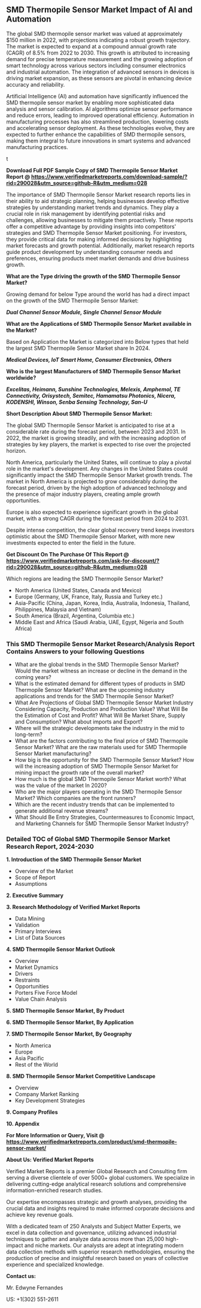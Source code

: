 <h2>SMD Thermopile Sensor Market Impact of AI and Automation</h2><p>The global SMD thermopile sensor market was valued at approximately $150 million in 2022, with projections indicating a robust growth trajectory. The market is expected to expand at a compound annual growth rate (CAGR) of 8.5% from 2022 to 2030. This growth is attributed to increasing demand for precise temperature measurement and the growing adoption of smart technology across various sectors including consumer electronics and industrial automation. The integration of advanced sensors in devices is driving market expansion, as these sensors are pivotal in enhancing device accuracy and reliability.</p><p>Artificial Intelligence (AI) and automation have significantly influenced the SMD thermopile sensor market by enabling more sophisticated data analysis and sensor calibration. AI algorithms optimize sensor performance and reduce errors, leading to improved operational efficiency. Automation in manufacturing processes has also streamlined production, lowering costs and accelerating sensor deployment. As these technologies evolve, they are expected to further enhance the capabilities of SMD thermopile sensors, making them integral to future innovations in smart systems and advanced manufacturing practices.</p>t</p><p id="" class=""><strong>Download Full PDF Sample Copy of SMD Thermopile Sensor Market Report @ <a href="https://www.verifiedmarketreports.com/download-sample/?rid=290028&utm_source=github-R&utm_medium=028" target="_blank">https://www.verifiedmarketreports.com/download-sample/?rid=290028&utm_source=github-R&utm_medium=028</a></strong></p><p>The importance of&nbsp;SMD Thermopile Sensor Market research reports lies in their ability to aid strategic planning, helping businesses develop effective strategies by understanding market trends and dynamics. They play a crucial role in risk management by identifying potential risks and challenges, allowing businesses to mitigate them proactively. These reports offer a competitive advantage by providing insights into competitors' strategies and SMD Thermopile Sensor Market positioning. For investors, they provide critical data for making informed decisions by highlighting market forecasts and growth potential. Additionally, market research reports guide product development by understanding consumer needs and preferences, ensuring products meet market demands and drive business growth.</p><p><strong>What are the&nbsp;Type driving the growth of the SMD Thermopile Sensor Market?</strong></p><p id="" class="">Growing demand for below Type around the world has had a direct impact on the growth of the SMD Thermopile Sensor Market:</p><em><strong>Dual Channel Sensor Module, Single Channel Sensor Module</strong></em></p><strong>What are the&nbsp;Applications&nbsp;of SMD Thermopile Sensor Market available in the Market?</strong></p><p id="" class="">Based on Application the Market is categorized into Below types that held the largest SMD Thermopile Sensor Market share In 2024.</p><em><strong>Medical Devices, IoT Smart Home, Consumer Electronics, Others</strong></em></p><strong>Who is the largest Manufacturers of SMD Thermopile Sensor Market worldwide?</strong></p><p><em><strong>Excelitas, Heimann, Sunshine Technologies, Melexis, Amphemol, TE Connectivity, Orisystech, Semitec, Hamamatsu Photonics, Nicera, KODENSHI, Winson, Senba Sensing Technology, San-U</strong></em></p><p id="" class=""><strong>Short Description About SMD Thermopile Sensor Market:</strong></p><p>The global SMD Thermopile Sensor Market is anticipated to rise at a considerable rate during the forecast period, between 2023 and 2031. In 2022, the market is growing steadily, and with the increasing adoption of strategies by key players, the market is expected to rise over the projected horizon.</p><p>North America, particularly the United States, will continue to play a pivotal role in the market's development. Any changes in the United States could significantly impact the SMD Thermopile Sensor Market growth trends. The market in North America is projected to grow considerably during the forecast period, driven by the high adoption of advanced technology and the presence of major industry players, creating ample growth opportunities.</p><p>Europe is also expected to experience significant growth in the global market, with a strong CAGR during the forecast period from 2024 to 2031.</p><p>Despite intense competition, the clear global recovery trend keeps investors optimistic about the SMD Thermopile Sensor Market, with more new investments expected to enter the field in the future.</p><p id="" class=""><strong>Get Discount On The Purchase Of This Report @ <a href="https://www.verifiedmarketreports.com/ask-for-discount/?rid=290028&utm_source=github-R&utm_medium=028" target="_blank">https://www.verifiedmarketreports.com/ask-for-discount/?rid=290028&utm_source=github-R&utm_medium=028</a></strong></p>Which regions are leading the SMD Thermopile Sensor Market?</p><ul><li>North America (United States, Canada and Mexico)</li><li>Europe (Germany, UK, France, Italy, Russia and Turkey etc.)</li><li>Asia-Pacific (China, Japan, Korea, India, Australia, Indonesia, Thailand, Philippines, Malaysia and Vietnam)</li><li>South America (Brazil, Argentina, Columbia etc.)</li><li>Middle East and Africa (Saudi Arabia, UAE, Egypt, Nigeria and South Africa)</li></ul><h3 id="" class="">This SMD Thermopile Sensor Market Research/Analysis Report Contains Answers to your following Questions</h3><ul><li>What are the global trends in the SMD Thermopile Sensor Market? Would the market witness an increase or decline in the demand in the coming years?</li><li>What is the estimated demand for different types of products in SMD Thermopile Sensor Market? What are the upcoming industry applications and trends for the SMD Thermopile Sensor Market?</li><li>What Are Projections of Global SMD Thermopile Sensor Market Industry Considering Capacity, Production and Production Value? What Will Be the Estimation of Cost and Profit? What Will Be Market Share, Supply and Consumption? What about imports and Export?</li><li>Where will the strategic developments take the industry in the mid to long-term?</li><li>What are the factors contributing to the final price of SMD Thermopile Sensor Market? What are the raw materials used for SMD Thermopile Sensor Market manufacturing?</li><li>How big is the opportunity for the SMD Thermopile Sensor Market? How will the increasing adoption of SMD Thermopile Sensor Market for mining impact the growth rate of the overall market?</li><li>How much is the global SMD Thermopile Sensor Market worth? What was the value of the market In 2020?</li><li>Who are the major players operating in the SMD Thermopile Sensor Market? Which companies are the front runners?</li><li>Which are the recent industry trends that can be implemented to generate additional revenue streams?</li><li>What Should Be Entry Strategies, Countermeasures to Economic Impact, and Marketing Channels for SMD Thermopile Sensor Market Industry?</li></ul><h3 id="" class="">Detailed TOC of Global SMD Thermopile Sensor Market Research Report, 2024-2030</h3><p id="" class=""><strong>1. Introduction of the SMD Thermopile Sensor Market</strong></p><ul><li>Overview of the Market</li><li>Scope of Report</li><li>Assumptions</li></ul><p id="" class=""><strong>2. Executive Summary</strong></p><p id="" class=""><strong>3. Research Methodology of Verified Market Reports</strong></p><ul><li>Data Mining</li><li>Validation</li><li>Primary Interviews</li><li>List of Data Sources</li></ul><p id="" class=""><strong>4. SMD Thermopile Sensor Market Outlook</strong></p><ul><li>Overview</li><li>Market Dynamics</li><li>Drivers</li><li>Restraints</li><li>Opportunities</li><li>Porters Five Force Model</li><li>Value Chain Analysis</li></ul><p id="" class=""><strong>5. SMD Thermopile Sensor Market, By Product</strong></p><p id="" class=""><strong>6. SMD Thermopile Sensor Market, By Application</strong></p><p id="" class=""><strong>7. SMD Thermopile Sensor Market, By Geography</strong></p><ul><li>North America</li><li>Europe</li><li>Asia Pacific</li><li>Rest of the World</li></ul><p id="" class=""><strong>8. SMD Thermopile Sensor Market Competitive Landscape</strong></p><ul><li>Overview</li><li>Company Market Ranking</li><li>Key Development Strategies</li></ul><p id="" class=""><strong>9. Company Profiles</strong></p><p id="" class=""><strong>10. Appendix</strong></p><p id="" class=""><strong>For More Information or Query, Visit @ <a href="https://www.verifiedmarketreports.com/product/smd-thermopile-sensor-market/" target="_blank">https://www.verifiedmarketreports.com/product/smd-thermopile-sensor-market/</a></strong></p><p id="" class=""><strong>About Us: Verified Market Reports</strong></p><p id="" class="">Verified Market Reports is a premier Global Research and Consulting firm serving a diverse clientele of over 5000+ global customers. We specialize in delivering cutting-edge analytical research solutions and comprehensive information-enriched research studies.</p><p id="" class="">Our expertise encompasses strategic and growth analyses, providing the crucial data and insights required to make informed corporate decisions and achieve key revenue goals.</p><p id="" class="">With a dedicated team of 250 Analysts and Subject Matter Experts, we excel in data collection and governance, utilizing advanced industrial techniques to gather and analyze data across more than 25,000 high-impact and niche markets. Our analysts are adept at integrating modern data collection methods with superior research methodologies, ensuring the production of precise and insightful research based on years of collective experience and specialized knowledge.</p><p id="" class=""><strong>Contact us:</strong></p><p id="" class="">Mr. Edwyne Fernandes</p><p id="" class="">US: +1(302) 551-2611</p>